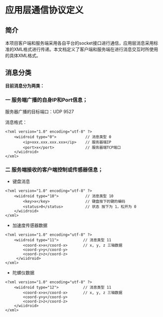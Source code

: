 应用层通信协议定义
========================

## 简介
本项目客户端和服务端采用各自平台的socket接口进行通信，应用层消息采用标准的XML格式进行传递。本文档定义了客户端和服务端在进行消息交互时所使用的具体XML格式。

## 消息分类

**目前消息分为两类：**

### 一 服务端广播的自身IP和Port信息；

服务器广播的目标端口：UDP 9527

消息格式：
```
<?xml version="1.0" encoding="utf-8" ?>
    <wiidroid type="0">             // 消息类型 0
        <ip>xxx.xxx.xxx.xxx</ip>    // 服务器端IP
        <port>x</port>              // 服务器端TCP端口
    </wiidroid>
</xml>
```

### 二 服务端接收的客户端控制或传感器信息；

- 键盘消息
```
<?xml version="1.0" encoding="utf-8" ?>
    <wiidroid type="10">            // 消息类型 10
        <key>x</key>                // 键盘按下的键的编码
        <status>0</status>          // 状态 按下为 1，松开为 0
    </wiidroid>
</xml>
```

- 加速度传感器数据
```
<?xml version="1.0" encoding="utf-8" ?>
    <wiidroid type="11">           // 消息类型 11
        <coord-x>x</coord-x>       // x, y, z 三轴数据
        <coord-y>y</coord-y>
        <coord-z>z</coord-z>
     </wiidroid>
</xml>
```

- 陀螺仪数据
```
<?xml version="1.0" encoding="utf-8" ?>
    <wiidroid type="12">           // 消息类型 11
        <coord-x>x</coord-x>       // x, y, z 三轴数据
        <coord-y>y</coord-y>
        <coord-z>z</coord-z>
    </wiidroid>
</xml>
```
